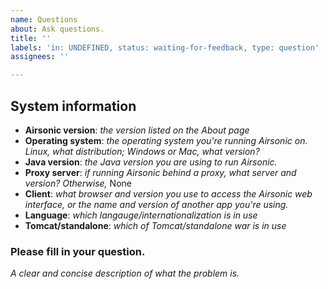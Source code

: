 ```yaml
---
name: Questions
about: Ask questions.
title: ''
labels: 'in: UNDEFINED, status: waiting-for-feedback, type: question'
assignees: ''

---
```


## System information

 * **Airsonic version**: *the version listed on the About page*
 * **Operating system**: *the operating system you're running Airsonic on.
   Linux, what distribution; Windows or Mac, what version?*
 * **Java version**: *the Java version you are using to run Airsonic.*
 * **Proxy server**: *if running Airsonic behind a proxy, what server and
   version? Otherwise,* None
 * **Client**: *what browser and version you use to access the Airsonic web
   interface, or the name and version of another app you're using.*
 * **Language**: *which langauge/internationalization is in use*
 * **Tomcat/standalone**: *which of Tomcat/standalone war is in use*

### Please fill in your question.

*A clear and concise description of what the problem is.*
